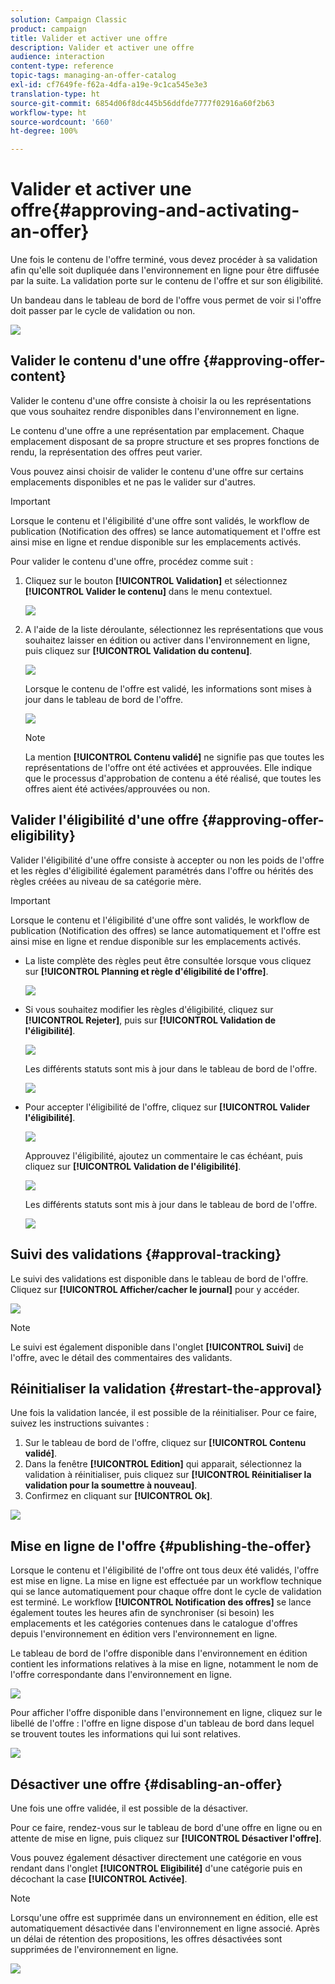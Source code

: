 ```yaml
---
solution: Campaign Classic
product: campaign
title: Valider et activer une offre
description: Valider et activer une offre
audience: interaction
content-type: reference
topic-tags: managing-an-offer-catalog
exl-id: cf7649fe-f62a-4dfa-a19e-9c1ca545e3e3
translation-type: ht
source-git-commit: 6854d06f8dc445b56ddfde7777f02916a60f2b63
workflow-type: ht
source-wordcount: '660'
ht-degree: 100%

---
```


# Valider et activer une offre{#approving-and-activating-an-offer}

Une fois le contenu de l&#39;offre terminé, vous devez procéder à sa validation afin qu&#39;elle soit dupliquée dans l&#39;environnement en ligne pour être diffusée par la suite. La validation porte sur le contenu de l&#39;offre et sur son éligibilité.

Un bandeau dans le tableau de bord de l&#39;offre vous permet de voir si l&#39;offre doit passer par le cycle de validation ou non.

![](assets/offer_validate_001.png)

## Valider le contenu d&#39;une offre {#approving-offer-content}

Valider le contenu d&#39;une offre consiste à choisir la ou les représentations que vous souhaitez rendre disponibles dans l&#39;environnement en ligne.

Le contenu d&#39;une offre a une représentation par emplacement. Chaque emplacement disposant de sa propre structure et ses propres fonctions de rendu, la représentation des offres peut varier.

Vous pouvez ainsi choisir de valider le contenu d&#39;une offre sur certains emplacements disponibles et ne pas le valider sur d&#39;autres.

>[!IMPORTANT]
>
>Lorsque le contenu et l&#39;éligibilité d&#39;une offre sont validés, le workflow de publication (Notification des offres) se lance automatiquement et l&#39;offre est ainsi mise en ligne et rendue disponible sur les emplacements activés.

Pour valider le contenu d&#39;une offre, procédez comme suit :

1. Cliquez sur le bouton **[!UICONTROL Validation]** et sélectionnez **[!UICONTROL Valider le contenu]** dans le menu contextuel.

   ![](assets/offer_validate_002.png)

1. A l&#39;aide de la liste déroulante, sélectionnez les représentations que vous souhaitez laisser en édition ou activer dans l&#39;environnement en ligne, puis cliquez sur **[!UICONTROL Validation du contenu]**.

   ![](assets/offer_validate_003.png)

   Lorsque le contenu de l&#39;offre est validé, les informations sont mises à jour dans le tableau de bord de l&#39;offre.

   ![](assets/offer_validate_004.png)

   >[!NOTE]
   >
   >La mention **[!UICONTROL Contenu validé]** ne signifie pas que toutes les représentations de l&#39;offre ont été activées et approuvées. Elle indique que le processus d&#39;approbation de contenu a été réalisé, que toutes les offres aient été activées/approuvées ou non.

## Valider l&#39;éligibilité d&#39;une offre {#approving-offer-eligibility}

Valider l&#39;éligibilité d&#39;une offre consiste à accepter ou non les poids de l&#39;offre et les règles d&#39;éligibilité également paramétrés dans l&#39;offre ou hérités des règles créées au niveau de sa catégorie mère.

>[!IMPORTANT]
>
>Lorsque le contenu et l&#39;éligibilité d&#39;une offre sont validés, le workflow de publication (Notification des offres) se lance automatiquement et l&#39;offre est ainsi mise en ligne et rendue disponible sur les emplacements activés.

* La liste complète des règles peut être consultée lorsque vous cliquez sur **[!UICONTROL Planning et règle d&#39;éligibilité de l&#39;offre]**.

   ![](assets/offer_validate_005.png)

* Si vous souhaitez modifier les règles d&#39;éligibilité, cliquez sur **[!UICONTROL Rejeter]**, puis sur **[!UICONTROL Validation de l&#39;éligibilité]**.

   ![](assets/offer_validate_007.png)

   Les différents statuts sont mis à jour dans le tableau de bord de l&#39;offre.

   ![](assets/offer_validate_006.png)

* Pour accepter l&#39;éligibilité de l&#39;offre, cliquez sur **[!UICONTROL Valider l&#39;éligibilité]**.

   ![](assets/offer_validate_008.png)

   Approuvez l&#39;éligibilité, ajoutez un commentaire le cas échéant, puis cliquez sur **[!UICONTROL Validation de l&#39;éligibilité]**.

   ![](assets/offer_validate_009.png)

   Les différents statuts sont mis à jour dans le tableau de bord de l&#39;offre.

   ![](assets/offer_validate_010.png)

## Suivi des validations {#approval-tracking}

Le suivi des validations est disponible dans le tableau de bord de l&#39;offre. Cliquez sur **[!UICONTROL Afficher/cacher le journal]** pour y accéder.

![](assets/offer_validate_012.png)

>[!NOTE]
>
>Le suivi est également disponible dans l&#39;onglet **[!UICONTROL Suivi]** de l&#39;offre, avec le détail des commentaires des validants.

## Réinitialiser la validation {#restart-the-approval}

Une fois la validation lancée, il est possible de la réinitialiser. Pour ce faire, suivez les instructions suivantes :

1. Sur le tableau de bord de l&#39;offre, cliquez sur **[!UICONTROL Contenu validé]**.
1. Dans la fenêtre **[!UICONTROL Edition]** qui apparait, sélectionnez la validation à réinitialiser, puis cliquez sur **[!UICONTROL Réinitialiser la validation pour la soumettre à nouveau]**.
1. Confirmez en cliquant sur **[!UICONTROL Ok]**.

![](assets/offer_validate_013.png)

## Mise en ligne de l&#39;offre {#publishing-the-offer}

Lorsque le contenu et l&#39;éligibilité de l&#39;offre ont tous deux été validés, l&#39;offre est mise en ligne. La mise en ligne est effectuée par un workflow technique qui se lance automatiquement pour chaque offre dont le cycle de validation est terminé. Le workflow **[!UICONTROL Notification des offres]** se lance également toutes les heures afin de synchroniser (si besoin) les emplacements et les catégories contenues dans le catalogue d&#39;offres depuis l&#39;environnement en édition vers l&#39;environnement en ligne.

Le tableau de bord de l&#39;offre disponible dans l&#39;environnement en édition contient les informations relatives à la mise en ligne, notamment le nom de l&#39;offre correspondante dans l&#39;environnement en ligne.

![](assets/offer_golive_001.png)

Pour afficher l&#39;offre disponible dans l&#39;environnement en ligne, cliquez sur le libellé de l&#39;offre : l&#39;offre en ligne dispose d&#39;un tableau de bord dans lequel se trouvent toutes les informations qui lui sont relatives.

![](assets/offer_golive_002.png)

## Désactiver une offre {#disabling-an-offer}

Une fois une offre validée, il est possible de la désactiver.

Pour ce faire, rendez-vous sur le tableau de bord d&#39;une offre en ligne ou en attente de mise en ligne, puis cliquez sur **[!UICONTROL Désactiver l&#39;offre]**.

Vous pouvez également désactiver directement une catégorie en vous rendant dans l&#39;onglet **[!UICONTROL Eligibilité]** d&#39;une catégorie puis en décochant la case **[!UICONTROL Activée]**.

>[!NOTE]
>
>Lorsqu&#39;une offre est supprimée dans un environnement en édition, elle est automatiquement désactivée dans l&#39;environnement en ligne associé. Après un délai de rétention des propositions, les offres désactivées sont supprimées de l&#39;environnement en ligne.

![](assets/offer_preview_deactivate.png)

